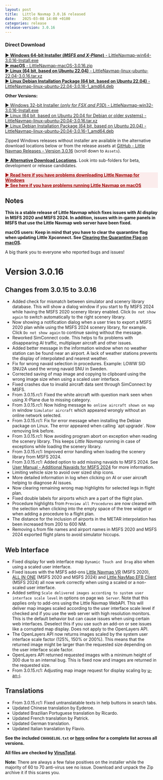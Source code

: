 ```yaml
---
layout: post
title:  Little Navmap 3.0.16 released
date:   2025-03-08 14:00 +0100
categories: release
release-version: 3.0.16
---
```


<!-- ==================== DO NOT EDIT POST DATE AFTER RELASE ==================== -->

### Direct Download

[**► Windows 64-bit Installer \(*MSFS and X-Plane*\)** - LittleNavmap-win64-3.0.16-Install.exe](https://github.com/albar965/littlenavmap/releases/download/v3.0.16/LittleNavmap-win64-3.0.16-Install.exe)<br/>
[**► macOS** - LittleNavmap-macOS-3.0.16.zip](https://github.com/albar965/littlenavmap/releases/download/v3.0.16/LittleNavmap-macOS-3.0.16.zip)<br/>
[**► Linux \(64 bit, based on Ubuntu 22.04\)** - LittleNavmap-linux-ubuntu-22.04-3.0.16.tar.xz](https://github.com/albar965/littlenavmap/releases/download/v3.0.16/LittleNavmap-linux-ubuntu-22.04-3.0.16.tar.xz)<br/>
[**► Linux Debian Installation Package \(64 bit, based on Ubuntu 22.04\)** - LittleNavmap-linux-ubuntu-22.04-3.0.16-1_amd64.deb](https://github.com/albar965/littlenavmap/releases/download/v3.0.16/LittleNavmap-linux-ubuntu-22.04-3.0.16-1_amd64.deb)

**Other Versions:**

[► Windows 32-bit Installer \(*only for FSX and P3D*\) - LittleNavmap-win32-3.0.16-Install.exe](https://github.com/albar965/littlenavmap/releases/download/v3.0.16/LittleNavmap-win32-3.0.16-Install.exe)<br/>
[► Linux \(64 bit, based on Ubuntu 20.04 for Debian or older systems\) - LittleNavmap-linux-ubuntu-20.04-3.0.16.tar.xz](https://github.com/albar965/littlenavmap/releases/download/v3.0.16/LittleNavmap-linux-ubuntu-20.04-3.0.16.tar.xz)<br/>
[► Linux Debian Installation Package \(64 bit, based on Ubuntu 20.04\) - LittleNavmap-linux-ubuntu-20.04-3.0.16-1_amd64.deb](https://github.com/albar965/littlenavmap/releases/download/v3.0.16/LittleNavmap-linux-ubuntu-20.04-3.0.16-1_amd64.deb)

Zipped Windows releases without installer are available in the alternative download locations below or from the release assets at [GitHub - Little Navmap Releases - Version 3.0.16](https://github.com/albar965/littlenavmap/releases/v3.0.16) \(scroll down to `Assets`\).

**[► Alternative Download Locations](https://albar965.github.io/downloads.html).** Look into sub-folders for beta, development or release candidates.

<p style="color: #c00000; background: rgba(250, 220, 220, 0.5); font-size: 1em;">
  <b>
    <a style="color: #a00000;" href="https://albar965.github.io/littlenavmap-faq.html#windows-download">► Read here if you have problems downloading Little Navmap for Windows</a><br/>
    <a style="color: #a00000;" href="https://www.littlenavmap.org/manuals/littlenavmap/release/latest/en/INSTALLATION.html#macos">► See here if you have problems running Little Navmap on macOS</a><br/>
  </b>
</p>

## Notes

**This is a stable release of Little Navmap which fixes issues with AI display in MSFS 2020 and MSFS 2024. In addition, issues with in-game panels in MSFS that use the Little Navmap web server have been fixed.**

**macOS users: Keep in mind that you have to clear the quarantine flag when updating Little Xpconnect. See
[Clearing the Quarantine Flag on macOS](https://www.littlenavmap.org/manuals/littlenavmap/release/latest/en/XPCONNECT.html#clearing-the-quarantine-flag-on-macos).**

A big thank you to everyone who reported bugs and issues!

# Version 3.0.16

## Changes from 3.0.15 to 3.0.16

* Added check for mismatch between simulator and scenery library database. This will show a dialog
  window if you start to fly MSFS 2024 while having the MSFS 2020 scenery library enabled.
  Click `Do not show again` to switch automatically to the right scenery library.
* Now showing a notification dialog when a user tries to export a MSFS 2020 plan while using the
  MSFS 2024 scenery library, for example. Click `Do not show again` to continue saving without the
  message.
* Reworked SimConnect code. This helps to fix problems with disappearing AI traffic, multiplayer
  aircraft and other issues.
* Added better message in the information window when no weather station can be found near an
  airport. A lack of weather stations prevents the display of interpolated and nearest weather.
* Fix for wrong navaid selection in procedures. Example: LOWW SID SNU2A used the wrong navaid SNU
  in Sweden.
* Corrected saving of map image and copying to clipboard using the wrong image size when using a
  scaled user interface.
* Fixed crashes due to invalid aircraft data sent through SimConnect by MSFS.
* From 3.0.15.rc1: Fixed the white aircraft with question mark seen when using X-Plane due to
  missing category.
* From 3.0.15.rc1: Now hiding message `No online aircraft shown on map` in window `Simulator
  aircraft` which appeared wrongly without an online network selected.
* From 3.0.15.rc1: Fix for error message when installing the Debian package on Linux. The error
  appeared when calling ´apt upgrade´. Now removing link before.
* From 3.0.15.rc1: Now avoiding program abort on exception when reading the scenery library.
  This keeps *Little Navmap* running in case of exceptions while loading the scenery library.
* From 3.0.15.rc1: Improved error handling when loading the scenery library from MSFS 2024.
* From 3.0.15.rc1: Added option to add missing navaids to MSFS 2024.
  See [User Manual - Additional Navaids for MSFS 2024](https://www.littlenavmap.org/manuals/littlenavmap/release/latest/en/FILES.html#additional-navaids-for-msfs-2024) for more information.
* Limiting vehicle size to avoid over sized ship icons.
* More detailed information in log when clicking on AI or user aircraft helping to diagnose AI
  issues.
* Now clearing remaining wrong map highlights for selected legs in flight plan.
* Fixed double labels for airports which are a part of the flight plan.
* Procedure highlights from `Preview all Procedures` are now cleared with the selection when
  clicking into the empty space of the tree widget or when adding a procedure to a flight plan.
* The distance for the inclusion of airports in the METAR interpolation has been increased
  from 200 to 600 NM.
* Removing `&` from file names and airport names in MSFS 2020 and MSFS 2024 exported flight plans
  to avoid simulator hiccups.

## Web Interface

* Fixed display for web interface map `Dynamic Touch and Drag` also when using a scaled user interface.
* Fixed issues with the MSFS add-ons
  [Little Navmap VR](https://flightsim.to/file/43086/little-navmap-vr-panel) (MSFS 2020),
  [ALL IN ONE](https://flightsimulator.me) (MSFS 2020 and MSFS 2024)
  and
  [Little NavMap EFB Client](https://flightsim.to/file/85446/little-navmap-efb-client) (MSFS 2024)
  all now work correctly when using a scaled or a non-scaled user interface.
* Added setting `Scale delivered images according to system user interface scale level` in options
  on page `Web Server`. Note that this applies only to add-ons using the Little Navmap WebAPI. This
  will deliver map images scaled according to the user interface scale level if checked and if you use
  the web server with high resolution monitors. This is the default behavior but can cause issues
  when using certain web interfaces. Deselect this if you use such an add-on or see issues like a corrupted
  map display. Does not apply to the OpenLayers API.
* The OpenLayers API now returns images scaled by the system user interface scale factor
  (125%, 150% or 200%). This means that the returned image might be larger than the requested size
  depending on the user interface scale factor.
* OpenLayers API returned requested images with a minimum height of 300 due to an internal bug.
  This is fixed now and images are returned in the requested size.
* From 3.0.15.rc1: Adjusting map image request for display scaling by [u-an-i](https://github.com/u-an-i).

## Translations

* From 3.0.15.rc1: Fixed untranslatable texts in help buttons in search tabs.
* Updated Chinese translation by Eyderoe.
* Updated Brazilian Portuguese translation by Ricardo.
* Updated French translation by Patrick.
* Updated German translation.
* Updated Italian translation by Flavio.

**See the included `CHANGELOG.txt` or [here](https://github.com/albar965/littlenavmap/blob/v3.0.16/CHANGELOG.txt) online for a complete list across all versions.**

**All files are checked by [VirusTotal](https://www.virustotal.com).**

**Note:** There are always a few false positives on the installer while the majority of 60 to 70 anti-virus see no issue. Download and unpack the Zip archive it if this scares you.
